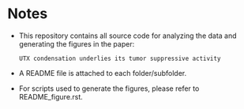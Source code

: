 # Notes


- This repository contains all source code for analyzing the data and generating the figures in the paper:

  ```UTX condensation underlies its tumor suppressive activity```



- A README file is attached to each folder/subfolder.

- For scripts used to generate the figures, please refer to README_figure.rst.